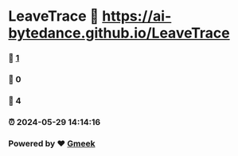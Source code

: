 # LeaveTrace :link: https://ai-bytedance.github.io/LeaveTrace 
### :page_facing_up: [1](https://ai-bytedance.github.io/LeaveTrace/tag.html) 
### :speech_balloon: 0 
### :hibiscus: 4 
### :alarm_clock: 2024-05-29 14:14:16 
### Powered by :heart: [Gmeek](https://github.com/Meekdai/Gmeek)

